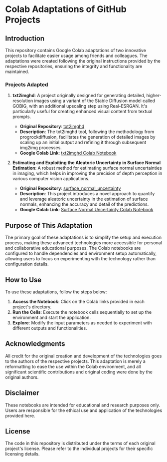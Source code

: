 # Colab Adaptations of GitHub Projects

## Introduction

This repository contains Google Colab adaptations of two innovative projects to facilitate easier usage among friends and colleagues. The adaptations were created following the original instructions provided by the respective repositories, ensuring the integrity and functionality are maintained.

### Projects Adapted

1. **txt2imghd**: A project originally designed for generating detailed, higher-resolution images using a variant of the Stable Diffusion model called GOBIG, with an additional upscaling step using Real-ESRGAN. It's particularly useful for creating enhanced visual content from textual prompts.

   - **Original Repository**: [txt2imghd](https://github.com/jquesnelle/txt2imghd)
   - **Description**: The txt2imghd tool, following the methodology from progrockdiffusion, facilitates the generation of detailed images by scaling up an initial output and refining it through subsequent img2img processes.
   - **Google Colab Link**: [txt2imghd Colab Notebook](https://colab.research.google.com/)

2. **Estimating and Exploiting the Aleatoric Uncertainty in Surface Normal Estimation**: A robust method for estimating surface normal uncertainties in imaging, which helps in improving the precision of depth perception in various computer vision applications.

   - **Original Repository**: [surface_normal_uncertainty](https://github.com/baegwangbin/surface_normal_uncertainty)
   - **Description**: This project introduces a novel approach to quantify and leverage aleatoric uncertainty in the estimation of surface normals, enhancing the accuracy and detail of the predictions.
   - **Google Colab Link**: [Surface Normal Uncertainty Colab Notebook](https://colab.research.google.com/)

## Purpose of This Adaptation

The primary goal of these adaptations is to simplify the setup and execution process, making these advanced technologies more accessible for personal and collaborative educational purposes. The Colab notebooks are configured to handle dependencies and environment setup automatically, allowing users to focus on experimenting with the technology rather than configuration details.

## How to Use

To use these adaptations, follow the steps below:

1. **Access the Notebook**: Click on the Colab links provided in each project's directory.
2. **Run the Cells**: Execute the notebook cells sequentially to set up the environment and start the application.
3. **Explore**: Modify the input parameters as needed to experiment with different outputs and functionalities.

## Acknowledgments

All credit for the original creation and development of the technologies goes to the authors of the respective projects. This adaptation is merely a reformatting to ease the use within the Colab environment, and all significant scientific contributions and original coding were done by the original authors.

## Disclaimer

These notebooks are intended for educational and research purposes only. Users are responsible for the ethical use and application of the technologies provided here.

## License

The code in this repository is distributed under the terms of each original project's license. Please refer to the individual projects for their specific licensing details.

